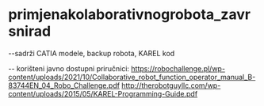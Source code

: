# primjenakolaborativnogrobota_zavrsnirad

--sadrži CATIA modele, backup robota, KAREL kod

-- korišteni javno dostupni priručnici:
https://robochallenge.pl/wp-content/uploads/2021/10/Collaborative_robot_function_operator_manual_B-83744EN_04_Robo_Challenge.pdf
http://therobotguyllc.com/wp-content/uploads/2015/05/KAREL-Programming-Guide.pdf
